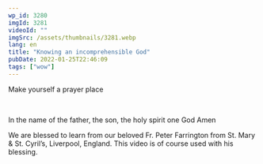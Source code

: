 ```yaml
---
wp_id: 3280
imgId: 3281
videoId: ""
imgSrc: /assets/thumbnails/3281.webp
lang: en
title: "Knowing an incomprehensible God"
pubDate: 2022-01-25T22:46:09
tags: ["wow"]
---
```


<!-- page: 6 -->

<p>Make yourself a prayer place</p>
<p>&nbsp;</p>
<p>In the name of the father, the son, the holy spirit one God Amen</p>
<p>We are blessed to learn from our beloved Fr. Peter Farrington from St. Mary &amp; St. Cyril&#8217;s, Liverpool, England. This video is of course used with his blessing.</p>
